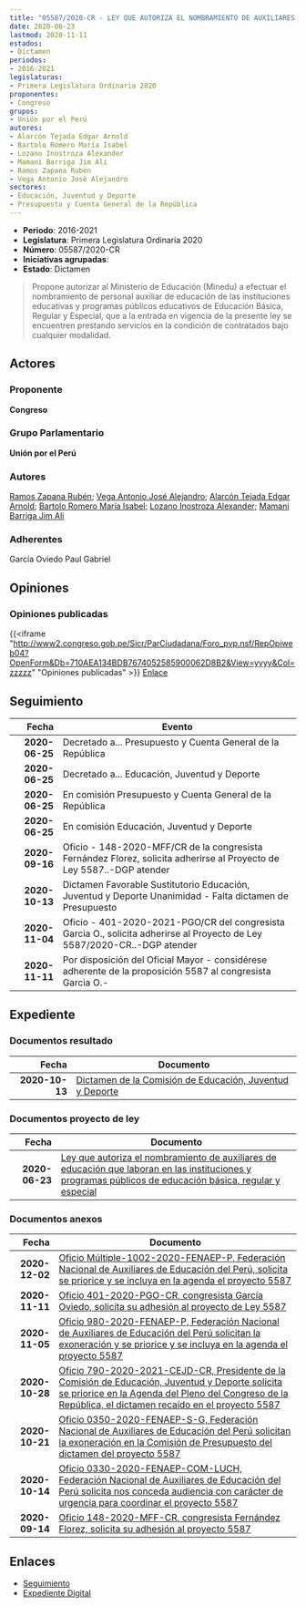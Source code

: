 ```yaml
---
title: "05587/2020-CR - LEY QUE AUTORIZA EL NOMBRAMIENTO DE AUXILIARES DE EDUCACIÓN QUE LABORAN EN LAS INSTITUCIONES Y PROGRAMAS PÚBLICOS DE EDUCACIÓN BÁSICA, REGULAR Y ESPECIAL"
date: 2020-06-23
lastmod: 2020-11-11
estados:
- Dictamen
periodos:
- 2016-2021
legislaturas:
- Primera Legislatura Ordinaria 2020
proponentes:
- Congreso
grupos:
- Unión por el Perú
autores:
- Alarcón Tejada Edgar Arnold
- Bartolo Romero María Isabel
- Lozano Inostroza Alexander
- Mamani Barriga Jim Ali
- Ramos Zapana Rubén
- Vega Antonio José Alejandro
sectores:
- Educación, Juventud y Deporte
- Presupuesto y Cuenta General de la República
---
```

- **Periodo**: 2016-2021
- **Legislatura**: Primera Legislatura Ordinaria 2020
- **Número**: 05587/2020-CR
- **Iniciativas agrupadas**: 
- **Estado**: Dictamen

> Propone autorizar al Ministerio de Educación (Minedu) a efectuar el nombramiento de personal auxiliar de educación de las instituciones educativas y programas públicos educativos de Educación Básica, Regular y Especial, que a la entrada en vigencia de la presente ley se encuentren prestando servicios en la condición de contratados bajo cualquier modalidad.


## Actores

### Proponente

**Congreso**

### Grupo Parlamentario

**Unión por el Perú**

### Autores

[Ramos Zapana Rubén](mailto:mailto:rramos@congreso.gob.pe); [Vega Antonio José Alejandro](mailto:mailto:jvegaa@congreso.gob.pe); [Alarcón Tejada Edgar Arnold](mailto:mailto:ealarcont@congreso.gob.pe); [Bartolo Romero María Isabel](mailto:mailto:mbartolo@congreso.gob.pe); [Lozano Inostroza Alexander](mailto:mailto:alozano@congreso.gob.pe); [Mamani Barriga Jim Ali](mailto:mailto:jmamani@congreso.gob.pe)

### Adherentes

García Oviedo Paul Gabriel

## Opiniones

### Opiniones publicadas

{{<iframe "http://www2.congreso.gob.pe/Sicr/ParCiudadana/Foro_pvp.nsf/RepOpiweb04?OpenForm&Db=710AEA134BDB7674052585900062D8B2&View=yyyy&Col=zzzzz" "Opiniones publicadas" >}}
[Enlace](http://www2.congreso.gob.pe/Sicr/ParCiudadana/Foro_pvp.nsf/RepOpiweb04?OpenForm&Db=710AEA134BDB7674052585900062D8B2&View=yyyy&Col=zzzzz)


## Seguimiento

| Fecha | Evento |
|------:|--------|
| **2020-06-25** | Decretado a... Presupuesto y Cuenta General de la República |
| **2020-06-25** | Decretado a... Educación, Juventud y Deporte |
| **2020-06-25** | En comisión Presupuesto y Cuenta General de la República |
| **2020-06-25** | En comisión Educación, Juventud y Deporte |
| **2020-09-16** | Oficio - 148-2020-MFF/CR de la congresista Fernández Florez, solicita adherirse al Proyecto de Ley 5587..-DGP atender |
| **2020-10-13** | Dictamen Favorable Sustitutorio Educación, Juventud y Deporte Unanimidad - Falta dictamen de Presupuesto |
| **2020-11-04** | Oficio - 401-2020-2021-PGO/CR del congresista Garcia O., solicita adherirse al Proyecto de Ley 5587/2020-CR..-DGP atender |
| **2020-11-11** | Por disposición del Oficial Mayor - considérese adherente de la proposición 5587 al congresista Garcia O.- |

## Expediente

### Documentos resultado

| Fecha | Documento |
|------:|-----------|
| **2020-10-13** | [Dictamen de la Comisión de Educación, Juventud y Deporte](https://leyes.congreso.gob.pe/Documentos/2016_2021/Dictamenes/Proyectos_de_Ley/05587DC10MAY-20201013.pdf) |

### Documentos proyecto de ley

| Fecha | Documento |
|------:|-----------|
| **2020-06-23** | [Ley que autoriza el nombramiento de auxiliares de educación que laboran en las instituciones y programas públicos de educación básica, regular y especial](http://www.leyes.congreso.gob.pe/Documentos/2016_2021/Proyectos_de_Ley_y_de_Resoluciones_Legislativas/PL05587_20200623.pdf) |

### Documentos anexos

| Fecha | Documento |
|------:|-----------|
| **2020-12-02** | [Oficio Múltiple-1002-2020-FENAEP-P, Federación Nacional de Auxiliares de Educación del Perú, solicita se priorice y se incluya en la agenda el proyecto 5587](http://www.leyes.congreso.gob.pe/Documentos/2016_2021/Oficios/Otras_Instituciones/OFICIO-MULTIPLE-1002-2020-FENAEP-P.pdf) |
| **2020-11-11** | [Oficio 401-2020-PGO-CR, congresista García Oviedo, solicita su adhesión al proyecto de Ley 5587](https://leyes.congreso.gob.pe/Documentos/2016_2021/Adhesiones/Proyectos_de_Ley/OFICIO-401-2020-2021-PGO-CR.pdf) |
| **2020-11-05** | [Oficio 980-2020-FENAEP-P, Federación Nacional de Auxiliares de Educación del Perú solicitan la exoneración y se priorice y se incluya en la agenda el proyecto 5587](http://www.leyes.congreso.gob.pe/Documentos/2016_2021/Oficios/Otras_Instituciones/OFICIO-980-2020-FENAEP-P.pdf) |
| **2020-10-28** | [Oficio 790-2020-2021-CEJD-CR, Presidente de la Comisión de Educación, Juventud y Deporte solicita se priorice en la Agenda del Pleno del Congreso de la República, el dictamen recaído en el proyecto 5587](http://www.leyes.congreso.gob.pe/Documentos/2016_2021/Oficios/Comisiones_Ordinarias/OFICIO-790-2020-2021-CEJD-CR.pdf) |
| **2020-10-21** | [Oficio 0350-2020-FENAEP-S-G, Federación Nacional de Auxiliares de Educación del Perú solicitan la exoneración en la Comisión de Presupuesto del dictamen del proyecto 5587](http://www.leyes.congreso.gob.pe/Documentos/2016_2021/Oficios/Otras_Instituciones/OFICIO-0350-2020-FENAEP-S-G.pdf) |
| **2020-10-14** | [Oficio 0330-2020-FENAEP-COM-LUCH, Federación Nacional de Auxiliares de Educación del Perú solicita nos conceda audiencia con carácter de urgencia para coordinar el proyecto 5587](http://www.leyes.congreso.gob.pe/Documentos/2016_2021/Oficios/Otras_Instituciones/OFICIO-0330-2020-FENAEP-COM-LUCH-COM-NOMB-SEC-GEN.pdf) |
| **2020-09-14** | [Oficio 148-2020-MFF-CR, congresista Fernández Florez, solicita su adhesión al proyecto 5587](http://www.leyes.congreso.gob.pe/Documentos/2016_2021/Adhesiones/Proyectos_de_Ley/OFICIO-148-2020-MFF-CR.pdf) |

## Enlaces

- [Seguimiento](http://www2.congreso.gob.pe/Sicr/TraDocEstProc/CLProLey2016.nsf/f7fff46988ca05b1052578e100829cc7/5e9f83d0ced0cc810525859100060b8b?OpenDocument)
- [Expediente Digital](http://www2.congreso.gob.pe/Sicr/TraDocEstProc/Expvirt_2011.nsf/visbusqptramdoc1621/05587?opendocument)

